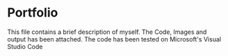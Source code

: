 # Portfolio
This file contains a brief description of myself. The Code, Images and output has been attached. The code has been tested on Microsoft's Visual Studio Code
